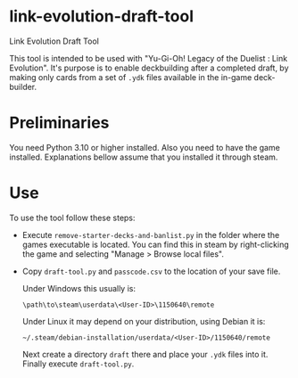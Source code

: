 # link-evolution-draft-tool
Link Evolution Draft Tool

This tool is intended to be used with "Yu-Gi-Oh! Legacy of the Duelist : Link Evolution".
It's purpose is to enable deckbuilding after a completed draft, by making only cards from a set of `.ydk` files available in the in-game deck-builder.

# Preliminaries

You need Python 3.10 or higher installed. Also you need to have the game installed. Explanations bellow assume that you installed it through steam.

# Use

To use the tool follow these steps:

- Execute `remove-starter-decks-and-banlist.py` in the folder where the games  executable is located. 
  You can find this in steam by right-clicking the game and selecting "Manage > Browse local files".

- Copy `draft-tool.py` and `passcode.csv` to the location of your save file.
  
  Under Windows this usually is:
  ```
  \path\to\steam\userdata\<User-ID>\1150640\remote
  ```
  Under Linux it may depend on your distribution, using Debian it is:
  ```
  ~/.steam/debian-installation/userdata/<User-ID>/1150640/remote
  ```
  Next create a directory `draft` there and place your `.ydk` files into it.
  Finally execute `draft-tool.py`.